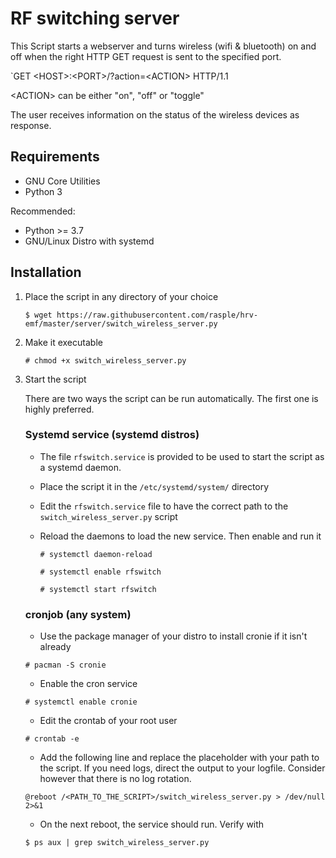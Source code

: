 # RF switching server

This Script starts a webserver and turns wireless (wifi & bluetooth) on and off when the right HTTP GET request is sent to the specified port.

`GET \<HOST\>:\<PORT\>/?action=\<ACTION\> HTTP/1.1

\<ACTION\> can be either "on", "off" or "toggle"

The user receives information on the status of the wireless devices as response.

## Requirements
* GNU Core Utilities
* Python 3

Recommended:
* Python >= 3.7
* GNU/Linux Distro with systemd

## Installation

1. Place the script in any directory of your choice

    ```$ wget https://raw.githubusercontent.com/rasple/hrv-emf/master/server/switch_wireless_server.py```

2. Make it executable

    ```# chmod +x switch_wireless_server.py```

3. Start the script

    There are two ways the script can be run automatically. The first one is highly preferred.

    ### Systemd service (systemd distros)
    
    * The file `rfswitch.service` is provided to be used to start the script as a systemd daemon.
        
    * Place the script it in the `/etc/systemd/system/` directory
    
    * Edit the `rfswitch.service` file to have the correct path to the `switch_wireless_server.py` script
     
    * Reload the daemons to load the new service. Then enable and run it
        
        `# systemctl daemon-reload`
        
        `# systemctl enable rfswitch`
        
        `# systemctl start rfswitch`
       
     ### cronjob (any system)
     
     * Use the package manager of your distro to install cronie if it isn't already
     
     `# pacman -S cronie`
     
     * Enable the cron service
     
     `# systemctl enable cronie`

     * Edit the crontab of your root user
     
     `# crontab -e`
     
     * Add the following line and replace the placeholder with your path to the script. If you need logs, direct the output to your logfile. Consider however that there is no log rotation.
     
     `@reboot /<PATH_TO_THE_SCRIPT>/switch_wireless_server.py > /dev/null 2>&1`
     
     * On the next reboot, the service should run. Verify with
     
     `$ ps aux | grep switch_wireless_server.py`
         